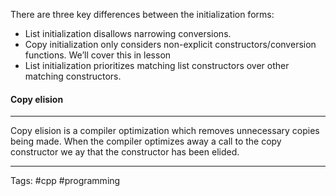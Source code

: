 There are three key differences between the initialization forms: 

- List initialization disallows narrowing conversions.
- Copy initialization only considers non-explicit constructors/conversion functions. We’ll cover this in lesson 
- List initialization prioritizes matching list constructors over other matching constructors. 


#### Copy elision 
___
Copy elision is a compiler optimization which removes unnecessary copies being made. When the compiler optimizes away a call to the copy constructor we ay that the constructor has been elided. 
___
Tags: #cpp #programming
